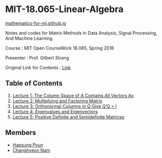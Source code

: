 # MIT-18.065-Linear-Algebra

[mathematics-for-ml.github.io](https://mathematics-for-ml.github.io/MIT-18.065-Linear-Algebra/)

Notes and codes for Matrix Methods In Data Analysis, Signal Processing, And Machine Learning.

Course : MIT Open CourseWork 18.065, Spring 2018

Presenter : Prof. Gilbert Strang

Original Link for Contents : [Link](https://ocw.mit.edu/courses/18-065-matrix-methods-in-data-analysis-signal-processing-and-machine-learning-spring-2018/)

## Table of Contents

1.  [Lecture 1: The Column Space of A Contains All Vectors Ax](https://canary-kettle-aac.notion.site/Lecture-1-The-Column-Space-of-A-Contains-All-Vectors-Ax-7c038ac68c9a487781e393ccaf3aa25d)
2. [Lecture 2: Multiplying and Factoring Matrix](https://burnt-fisher-5ca.notion.site/Lecture-2-Multiplying-and-Factoring-Matrices-b042de6b768e4c49b3e527b6928ef7e8)
3. [Lecture 3: Orthonormal Columns in Q Give Q’Q = I](https://canary-kettle-aac.notion.site/Lecture-3-Orthonormal-Columns-in-Q-Give-Q-Q-I-6157e2df4d974d2ca9d2933fdee67794)
4. [Lecture 4: Eigenvalues and Eigenvectors](https://burnt-fisher-5ca.notion.site/Lecture-4-Eigenvalues-and-Eigenvectors-a56b29ffd2d44937b696bb8ffb0094cd)
5. [Lecture 5: Positive Definite and Semidefinite Matrices](https://canary-kettle-aac.notion.site/Lecture-5-Positive-Definite-and-Semidefinite-Matrices-2a844efbd66a4681998aa6d21a7891a2)

## Members

- [Haesung Pyun](https://github.com/haesungpyun)
- [Changhyeon Nam](https://github.com/changhyeonnam)
